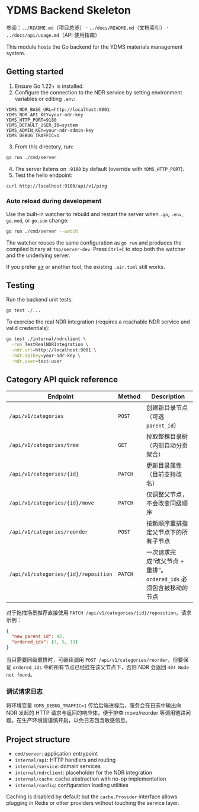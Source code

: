 # YDMS Backend Skeleton

参阅：`../README.md`（项目总览） · `../docs/README.md`（文档索引） · `../docs/api/usage.md`（API 使用指南）

This module hosts the Go backend for the YDMS materials management system.

## Getting started

1. Ensure Go 1.22+ is installed.
2. Configure the connection to the NDR service by setting environment variables or editing `.env`:

```
YDMS_NDR_BASE_URL=http://localhost:9001
YDMS_NDR_API_KEY=your-ndr-key
YDMS_HTTP_PORT=9180
YDMS_DEFAULT_USER_ID=system
YDMS_ADMIN_KEY=your-ndr-admin-key
YDMS_DEBUG_TRAFFIC=1
```

3. From this directory, run:

```bash
go run ./cmd/server
```

4. The server listens on `:9180` by default (override with `YDMS_HTTP_PORT`).
5. Test the hello endpoint:

```bash
curl http://localhost:9180/api/v1/ping
```

### Auto reload during development

Use the built-in watcher to rebuild and restart the server when `.go`, `.env`, `go.mod`, or `go.sum` change:

```bash
go run ./cmd/server --watch
```

The watcher reuses the same configuration as `go run` and produces the compiled binary at `tmp/server-dev`. Press `Ctrl+C` to stop both the watcher and the underlying server.

If you prefer [air](https://github.com/air-verse/air) or another tool, the existing `.air.toml` still works.

## Testing

Run the backend unit tests:

```bash
go test ./...
```

To exercise the real NDR integration (requires a reachable NDR service and valid credentials):

```bash
go test ./internal/ndrclient \
  -run TestRealNDRIntegration \
  -ndr.url=http://localhost:9001 \
  -ndr.apikey=your-ndr-key \
  -ndr.user=test-user
```

## Category API quick reference

| Endpoint | Method | Description |
| --- | --- | --- |
| `/api/v1/categories` | `POST` | 创建新目录节点（可选 `parent_id`） |
| `/api/v1/categories/tree` | `GET` | 拉取整棵目录树（内部自动分页聚合） |
| `/api/v1/categories/{id}` | `PATCH` | 更新目录属性（目前支持改名） |
| `/api/v1/categories/{id}/move` | `PATCH` | 仅调整父节点，不会改变同级顺序 |
| `/api/v1/categories/reorder` | `POST` | 按新顺序重排指定父节点下的所有子节点 |
| `/api/v1/categories/{id}/reposition` | `PATCH` | 一次请求完成“改父节点 + 重排”。`ordered_ids` 必须包含被移动的节点 |

对于拖拽场景推荐直接使用 `PATCH /api/v1/categories/{id}/reposition`，请求示例：

```json
{
  "new_parent_id": 42,
  "ordered_ids": [7, 5, 13]
}
```

当只需要同级重排时，可继续调用 `POST /api/v1/categories/reorder`，但要保证 `ordered_ids` 中的所有节点已经挂在该父节点下，否则 NDR 会返回 `404 Node not found`。

### 调试请求日志

将环境变量 `YDMS_DEBUG_TRAFFIC=1` 传给后端进程后，服务会在日志中输出向 NDR 发起的 HTTP 请求与返回的响应体，便于排查 move/reorder 等调用链路问题。在生产环境请谨慎开启，以免日志包含敏感信息。

## Project structure

- `cmd/server`: application entrypoint
- `internal/api`: HTTP handlers and routing
- `internal/service`: domain services
- `internal/ndrclient`: placeholder for the NDR integration
- `internal/cache`: cache abstraction with no-op implementation
- `internal/config`: configuration loading utilities

Caching is disabled by default but the `cache.Provider` interface allows plugging
in Redis or other providers without touching the service layer.
